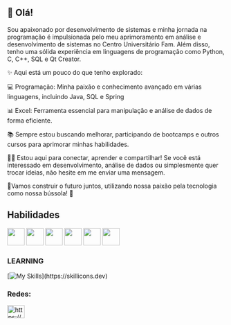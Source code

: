## 👋 Olá!

Sou apaixonado por desenvolvimento de sistemas e minha jornada na programação é impulsionada pelo meu aprimoramento em análise e desenvolvimento de sistemas no Centro Universitário Fam. Além disso, tenho uma sólida experiência em linguagens de programação como Python, C, C++, SQL e Qt Creator.

✨ Aqui está um pouco do que tenho explorado:

💻 Programação: Minha paixão e conhecimento avançado em várias linguagens, incluindo Java, SQL e Spring

📊 Excel: Ferramenta essencial para manipulação e análise de dados de forma eficiente.

📚 Sempre estou buscando melhorar, participando de bootcamps e outros cursos para aprimorar minhas habilidades.

🤜🤛 Estou aqui para conectar, aprender e compartilhar! Se você está interessado em desenvolvimento, análise de dados ou simplesmente quer trocar ideias, não hesite em me enviar uma mensagem.

💫Vamos construir o futuro juntos, utilizando nossa paixão pela tecnologia como nossa bússola! 🚀

## Habilidades 
 <img width= "40" height= "40" src="https://cdn.jsdelivr.net/gh/devicons/devicon@latest/icons/java/java-original.svg" /> <img width= "40" height= "40" 
  src="https://cdn.jsdelivr.net/gh/devicons/devicon@latest/icons/azuresqldatabase/azuresqldatabase-original.svg" /> <img width= "40" height= "40" src="https://cdn.jsdelivr.net/gh/devicons/devicon@latest/icons/cplusplus/cplusplus-original.svg" /> <img width= "40" height= "40" src="https://cdn.jsdelivr.net/gh/devicons/devicon@latest/icons/c/c-original.svg" />
<img width= "40" height= "40" src="https://cdn.jsdelivr.net/gh/devicons/devicon@latest/icons/git/git-original-wordmark.svg" />  <img width= "40" height= "40" src="https://cdn.jsdelivr.net/gh/devicons/devicon@latest/icons/qt/qt-original.svg" />
          
### LEARNING

[![My Skills](https://skillicons.dev/icons?i=java,javascript,cs,react,)](https://skillicons.dev)                    
    
          
 
 </p>

### Redes:
<p align="left">
<a href="https://linkedin.com/in/https://www.linkedin.com/in/vinicius-camargo/" target="blank"><img align="center" src="https://raw.githubusercontent.com/rahuldkjain/github-profile-readme-generator/master/src/images/icons/Social/linked-in-alt.svg" alt="https://www.linkedin.com/in/vinicius-camargo/" height="30" width="40" /></a>
</p>
